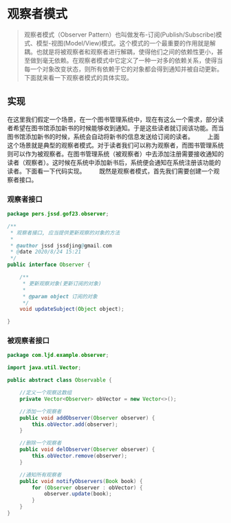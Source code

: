 # 观察者模式

>  观察者模式（Observer Pattern）也叫做发布-订阅(Publish/Subscribe)模式、模型-视图(Model/View)模式。这个模式的一个最重要的作用就是解耦。也就是将被观察者和观察者进行解耦，使得他们之间的依赖性更小，甚至做到毫无依赖。在观察者模式中它定义了一种一对多的依赖关系，使得当每一个对象改变状态，则所有依赖于它的对象都会得到通知并被自动更新。下面就来看一下观察者模式的具体实现。

## 实现

在这里我们假定一个场景，在一个图书管理系统中，现在有这么一个需求，部分读者希望在图书馆添加新书的时候能够收到通知。于是这些读者就订阅该功能。而当图书馆添加新书的时候，系统会自动将新书的信息发送给订阅的读者。
　　上面这个场景就是典型的观察者模式。对于读者我们可以称为观察者，而图书管理系统则可以作为被观察者。在图书管理系统（被观察者）中去添加注册需要接收通知的读者（观察者）。这时候在系统中添加新书后，系统便会通知在系统注册该功能的读者。下面看一下代码实现。
　　既然是观察者模式，首先我们需要创建一个观察者接口。

### 观察者接口

```java
package pers.jssd.gof23.observer;

/**
 * 观察者接口, 应当提供更新观察的对象的方法
 *
 * @author jssd jssdjing@gmail.com
 * @date 2020/8/24 15:21
 */
public interface Observer {

    /**
     * 更新观察对象(更新订阅的对象)
     *
     * @param object 订阅的对象
     */
    void updateSubject(Object object);

}
```

### 被观察者接口

```java
package com.ljd.example.observer;

import java.util.Vector;

public abstract class Observable {

    //定义一个观察这数组
    private Vector<Observer> obVector = new Vector<>();

    //添加一个观察者
    public void addObserver(Observer observer) {
        this.obVector.add(observer);
    }

    //删除一个观察者
    public void delObserver(Observer observer) {
        this.obVector.remove(observer);
    }

    //通知所有观察者
    public void notifyObservers(Book book) {
        for (Observer observer : obVector) {
            observer.update(book);
        }
    }
}
```


